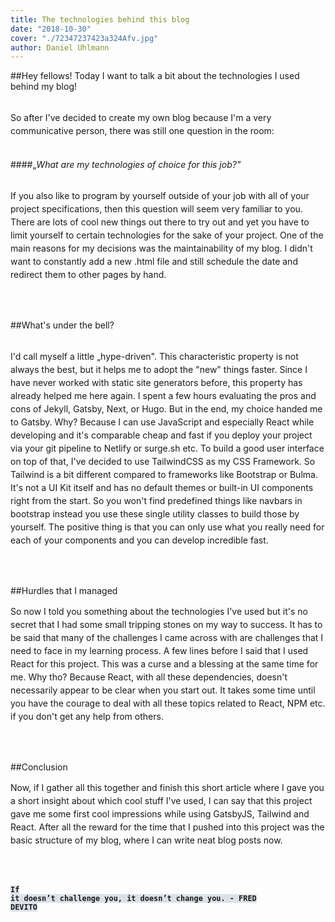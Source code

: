 ```yaml
---
title: The technologies behind this blog
date: "2018-10-30"
cover: "./72347237423a324Afv.jpg"
author: Daniel Uhlmann
---
```


##Hey fellows! Today I want to talk a bit about the technologies I used behind my blog!<br></br>

<p style = "line-height: 1.5;">
So after I've decided to create my own blog because I'm a very communicative person, there was still one question in the room:<br></br></p>

####„*What are my technologies of choice for this job?"*<br></br>


<p style = "line-height: 1.5;">
If you also like to program by yourself outside of your job with all of your project specifications, then this question will seem very familiar to you. There are lots of cool new things out there to try out and yet you have to limit yourself to certain technologies for the sake of your project. One of the main reasons for my decisions was the maintainability of my blog. I didn't want to constantly add a new .html file and still schedule the date and redirect them to other pages by hand.
</p><br></br>

##What's under the bell?<br></br>

<p style = "line-height: 1.5;">
I'd call myself a little „hype-driven". This characteristic property is not always the best, but it helps me to adopt the "new" things faster. Since I have never worked with static site generators before, this property has already helped me here again. I spent a few hours evaluating the pros and cons of Jekyll, Gatsby, Next, or Hugo. But in the end, my choice handed me to Gatsby. Why? Because I can use JavaScript and especially React while developing and it's comparable cheap and fast if you deploy your project via your git pipeline to Netlify or surge.sh etc. To build a good user interface on top of that, I've decided to use TailwindCSS as my CSS Framework. So Tailwind is a bit different compared to frameworks like Bootstrap or Bulma. It's not a UI Kit itself and has no default themes or built-in UI components right from the start. So you won't find predefined things like navbars in bootstrap instead you use these single utility classes to build those by yourself. The positive thing is that you can only use what you really need for each of your components and you can develop incredible fast.</p><br></br>

##Hurdles that I managed

<p style = "line-height: 1.5;" >
So now I told you something about the technologies I've used but it's no secret that I had some small tripping stones on my way to success. It has to be said that many of the challenges I came across with are challenges that I need to face in my learning process. A few lines before I said that I used React for this project. This was a curse and a blessing at the same time for me. Why tho? Because React, with all these dependencies, doesn't necessarily appear to be clear when you start out. It takes some time until you have the courage to deal with all these topics related to React, NPM etc. if you don't get any help from others.</p><br></br>

##Conclusion

<p style = "line-height: 1.5;" > 
Now, if I gather all this together and finish this short article where I gave you a short insight about which cool stuff I've used, I can say that this project gave me some first cool impressions while using GatsbyJS, Tailwind and React. After all the reward for the time that I pushed into this project was the basic structure of my blog, where I can write neat blog posts now.
</p><br></br>

<code class="language-text" style="background-color: #dae1e7;">__If it doesn’t challenge you, it doesn’t change you. - FRED DEVITO__</code>